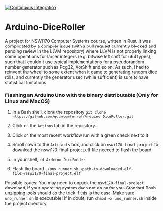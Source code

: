 [![Continuous Integration](https://github.com/quantumferret/Arduino-DiceRoller/actions/workflows/ci.yml/badge.svg)](https://github.com/quantumferret/Arduino-DiceRoller/actions/workflows/ci.yml)

# Arduino-DiceRoller
A project for NSWI170 Computer Systems course, written in Rust. It was complicated by a compiler issue (with a pull request currently blocked and pending review in the LLVM repository) where LLVM is not properly linking some operations for larger integers (e.g. bitwise left shift for u64 types), such that I couldn't use typical implementations for a pseudorandom number generator such as Pcg32, XorShift and so on. As such, I had to reinvent the wheel to some extent when it came to generating random dice rolls, and currently the generator used (while sufficient) is sure to have statistical limitations.


### Flashing an Arduino Uno with the binary distributable (Only for Linux and MacOS)
1. In a Bash shell, clone the repository
    `git clone https://github.com/quantumferret/Arduino-DiceRoller.git`
    
2. Click on the `Actions` tab in the repository.

3. Click on the most recent workflow run with a green check next to it

4. Scroll down to the `Artifacts` box, and click on `nswi170-final-project` to download the nswi170-final-project.elf file needed to flash the board.

5. In your shell, `cd Arduino-DiceRoller`

6. Flash the board
    `./uno_runner.sh <path-to-downloaded-elf-file>/nswi170-final-project.elf`
    
  Possible issues:
    You may need to unpack the `nswi170-final-project` download, if your operating system does not do so for you. Standard Bash unzipping tools should do the trick if this is the case.
    Make sure `uno_runner.sh` is executable! If in doubt, run `chmod +x uno_runner.sh` inside the project directory.
